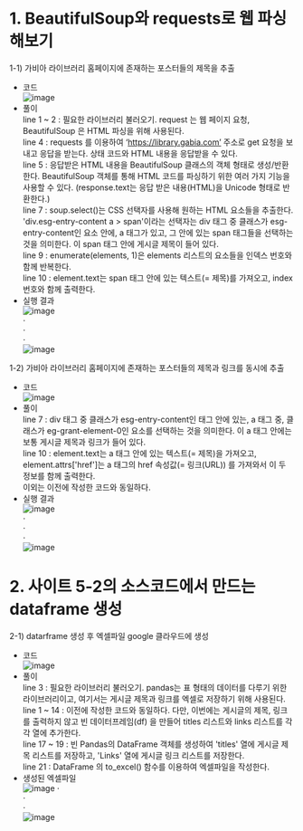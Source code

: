 # 1. BeautifulSoup와 requests로 웹 파싱해보기
1-1) 가비아 라이브러리 홈페이지에 존재하는 포스터들의 제목을 추출
- 코드\
![image](https://github.com/user-attachments/assets/5dc2db94-d8cb-4b77-9d3b-c958b6f4484e)
- 풀이\
line 1 ~ 2 : 필요한 라이브러리 불러오기. request 는 웹 페이지 요청, BeautifulSoup 은 HTML 파싱을 위해 사용된다.\
line 4 : requests 를 이용하여 ‘https://library.gabia.com’ 주소로 get 요청을 보내고 응답을 받는다. 상태 코드와 HTML 내용을 응답받을 수 있다.\
line 5 : 응답받은 HTML 내용을 BeautifulSoup 클래스의 객체 형태로 생성/반환한다. BeautifulSoup 객체를 통해 HTML 코드를 파싱하기 위한 여러 가지 기능을 사용할 수 있다. (response.text는 응답 받은 내용(HTML)을 Unicode 형태로 반환한다.)\
line 7 : soup.select()는 CSS 선택자를 사용해 원하는 HTML 요소들을 추출한다.
'div.esg-entry-content a > span'이라는 선택자는 div 태그 중 클래스가 esg-entry-content인 요소 안에, a 태그가 있고, 그 안에 있는 span 태그들을 선택하는 것을 의미한다. 이 span 태그 안에 게시글 제목이 들어 있다.\
line 9 : enumerate(elements, 1)은 elements 리스트의 요소들을 인덱스 번호와 함께 반복한다.\
line 10 : element.text는 span 태그 안에 있는 텍스트(= 제목)를 가져오고, index 번호와 함께 출력한다.
- 실행 결과\
![image](https://github.com/user-attachments/assets/f8484b71-cb21-4e92-b8b0-0eff58d59cbb)\
⋅\
⋅\
⋅\
![image](https://github.com/user-attachments/assets/5c43c0cc-d644-4240-9d62-e02ec4f4565d)

1-2) 가비아 라이브러리 홈페이지에 존재하는 포스터들의 제목과 링크를 동시에 추출
- 코드\
![image](https://github.com/user-attachments/assets/9fe1d055-decd-4141-b23d-7a248971fa9c)
- 풀이\
line 7 : div 태그 중 클래스가 esg-entry-content인 태그 안에 있는, a 태그 중, 클래스가 eg-grant-element-0인 요소를 선택하는 것을 의미한다. 이 a 태그 안에는 보통 게시글 제목과 링크가 들어 있다.\
line 10 : element.text는 a 태그 안에 있는 텍스트(= 제목)을 가져오고, element.attrs['href']는 a 태그의 href 속성값(= 링크(URL)) 를 가져와서 이 두 정보를 함께 출력한다.\
이외는 이전에 작성한 코드와 동일하다.
- 실행 결과\
![image](https://github.com/user-attachments/assets/5309f62d-97f6-48f4-92c2-a70772d3e3e7)\
⋅\
⋅\
⋅\
![image](https://github.com/user-attachments/assets/a3763aed-2fb5-49ca-9e51-5ca53c1cdce5)

# 2. 사이트 5-2의 소스코드에서 만드는 dataframe 생성
2-1) datarframe 생성 후 엑셀파일 google 클라우드에 생성
- 코드\
![image](https://github.com/user-attachments/assets/f56110ef-9392-4a83-9129-306f41dbe9de)
- 풀이\
line 3 : 필요한 라이브러리 불러오기. pandas는 표 형태의 데이터를 다루기 위한 라이브러리이고, 여기서는 게시글 제목과 링크를 엑셀로 저장하기 위해 사용된다.\
line 1 ~ 14 : 이전에 작성한 코드와 동일하다. 다만, 이번에는 게시글의 제목, 링크를 출력하지 않고 빈 데이터프레임(df) 을 만들어 titles 리스트와 links 리스트를 각각 열에 추가한다.\
line 17 ~ 19 : 빈 Pandas의 DataFrame 객체를 생성하여 'titles' 열에 게시글 제목 리스트를 저장하고, 'Links' 열에 게시글 링크 리스트를 저장한다.\
line 21 : DataFrame 의 to_excel() 함수를 이용하여 엑셀파일을 작성한다.
- 생성된 엑셀파일\
![image](https://github.com/user-attachments/assets/d994c9dd-85b8-4a06-9371-1232068d77ed)
⋅\
⋅\
⋅\
![image](https://github.com/user-attachments/assets/dd7e2bd1-a98b-427e-80c8-be8c7ecb367d)
